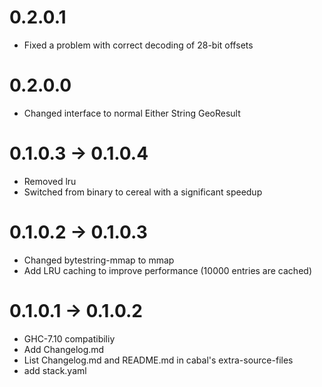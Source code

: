 # 0.2.0.1
- Fixed a problem with correct decoding of 28-bit offsets

# 0.2.0.0
- Changed interface to normal Either String GeoResult

# 0.1.0.3 -> 0.1.0.4
- Removed lru
- Switched from binary to cereal with a significant speedup

# 0.1.0.2 -> 0.1.0.3
- Changed bytestring-mmap to mmap
- Add LRU caching to improve performance (10000 entries are cached)

# 0.1.0.1 -> 0.1.0.2

- GHC-7.10 compatibiliy
- Add Changelog.md
- List Changelog.md and README.md in cabal's extra-source-files
- add stack.yaml
